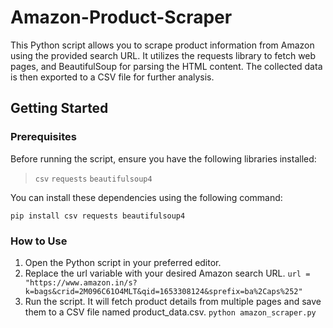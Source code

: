 # Amazon-Product-Scraper

This Python script allows you to scrape product information from Amazon using the provided search URL. It utilizes the requests library to fetch web pages, and BeautifulSoup for parsing the HTML content. The collected data is then exported to a CSV file for further analysis.

## Getting Started

### Prerequisites
Before running the script, ensure you have the following libraries installed:

> `csv`
> `requests`
> `beautifulsoup4`

You can install these dependencies using the following command:

```pip install csv requests beautifulsoup4```

### How to Use
1. Open the Python script in your preferred editor.
2. Replace the url variable with your desired Amazon search URL.
```url = "https://www.amazon.in/s?k=bags&crid=2M096C61O4MLT&qid=1653308124&sprefix=ba%2Caps%252"```
3. Run the script. It will fetch product details from multiple pages and save them to a CSV file named product_data.csv.
```python amazon_scraper.py```



